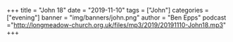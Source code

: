 +++
title = "John 18"
date = "2019-11-10"
tags = ["John"]
categories = ["evening"]
banner = "img/banners/john.png"
author = "Ben Epps"
podcast ="http://longmeadow-church.org.uk/files/mp3/2019/20191110-John18.mp3"
+++
